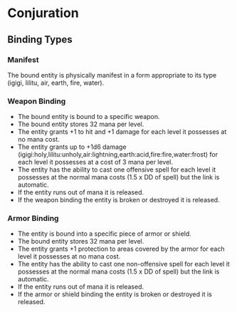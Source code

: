# Conjuration

## Binding Types

### Manifest

The bound entity is physically manifest in a form appropriate to its type (igigi, lilitu, air, earth, fire, water).

### Weapon Binding

* The bound entity is bound to a specific weapon.
* The bound entity stores 32 mana per level.
* The entity grants +1 to hit and +1 damage for each level it possesses at no mana cost.
* The entity grants up to +1d6 damage (igigi:holy,lilitu:unholy,air:lightning,earth:acid,fire:fire,water:frost) for each level it possesses at a cost of 3 mana per level.
* The entity has the ability to cast one offensive spell for each level it possesses at the normal mana costs (1.5 x DD of spell) but the link is automatic.
* If the entity runs out of mana it is released.
* If the weapon binding the entity is broken or destroyed it is released.

### Armor Binding

* The entity is bound into a specific piece of armor or shield.
* The bound entity stores 32 mana per level.
* The entity grants +1 protection to areas covered by the armor for each level it possesses at no mana cost.
* The entity has the ability to cast one non-offensive spell for each level it possesses at the normal mana costs (1.5 x DD of spell) but the link is automatic.
* If the entity runs out of mana it is released.
* If the armor or shield binding the entity is broken or destroyed it is released. 

